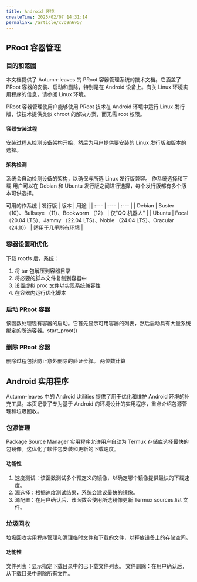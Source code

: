 ```yaml
---
title: Android 环境
createTime: 2025/02/07 14:31:14
permalink: /article/cvo9n6v5/
---
```


## PRoot 容器管理
### 目的和范围
本文档提供了 Autumn-leaves 的 PRoot 容器管理系统的技术文档。它涵盖了 PRoot 容器的安装、启动和删除，特别是在 Android 设备上。有关 Linux 环境实用程序的信息，请参阅 Linux 环境。

PRoot 容器管理使用户能够使用 PRoot 技术在 Android 环境中运行 Linux 发行版，该技术提供类似 chroot 的解决方案，而无需 root 权限。

#### 容器安装过程
安装过程从检测设备架构开始，然后为用户提供要安装的 Linux 发行版和版本的选择。

#### 架构检测

系统会自动检测设备的架构，以确保与所选 Linux 发行版兼容。
作系统选择和下载
用户可以在 Debian 和 Ubuntu 发行版之间进行选择，每个发行版都有多个版本可供选择。

可用的作系统
| 发行版 | 版本 | 用途 | 
| :--- | :--- | :--- |
| Debian | Buster （10）、Bullseye （11）、Bookworm （12） | 仅"QQ 机器人" |
| Ubuntu | Focal （20.04 LTS）、Jammy （22.04 LTS）、Noble （24.04 LTS）、Oracular （24.10） | 适用于几乎所有环境 |

### 容器设置和优化
下载 rootfs 后，系统：

1. 将 tar 包解压到容器目录
2. 将必要的脚本文件复制到容器中
3. 设置虚拟 proc 文件以实现系统兼容性
4. 在容器内运行优化脚本

### 启动 PRoot 容器
该函数处理现有容器的启动。它首先显示可用容器的列表，然后启动具有大量系统绑定的所选容器。start_proot()

### 删除 PRoot 容器
删除过程包括防止意外删除的验证步骤。
两位数计算

## Android 实用程序

Autumn-leaves 中的 Android Utilities 提供了用于优化和维护 Android 环境的补充工具。本页记录了专为基于 Android 的环境设计的实用程序，重点介绍包源管理和垃圾回收。

### 包源管理
Package Source Manager 实用程序允许用户自动为 Termux 存储库选择最快的包镜像。这优化了软件包安装和更新的下载速度。

#### 功能性
1. 速度测试：该函数测试多个预定义的镜像，以确定哪个镜像提供最快的下载速度。
2. 源选择：根据速度测试结果，系统会建议最快的镜像。
3. 源配置：在用户确认后，该函数会使用所选镜像更新 Termux sources.list 文件。

### 垃圾回收
垃圾回收实用程序管理和清理临时文件和下载的文件，以释放设备上的存储空间。

#### 功能性
文件列表：显示指定下载目录中的已下载文件列表。
文件删除：在用户确认后，从下载目录中删除所有文件。